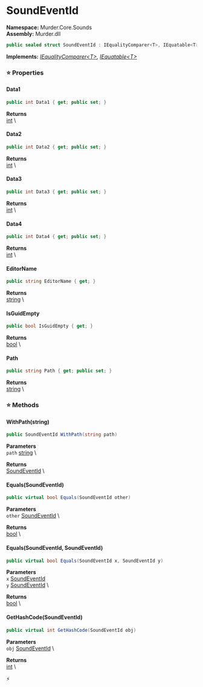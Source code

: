 # SoundEventId

**Namespace:** Murder.Core.Sounds \
**Assembly:** Murder.dll

```csharp
public sealed struct SoundEventId : IEqualityComparer<T>, IEquatable<T>
```

**Implements:** _[IEqualityComparer\<T\>](https://learn.microsoft.com/en-us/dotnet/api/System.Collections.Generic.IEqualityComparer-1?view=net-7.0), [IEquatable\<T\>](https://learn.microsoft.com/en-us/dotnet/api/System.IEquatable-1?view=net-7.0)_

### ⭐ Properties
#### Data1
```csharp
public int Data1 { get; public set; }
```

**Returns** \
[int](https://learn.microsoft.com/en-us/dotnet/api/System.Int32?view=net-7.0) \
#### Data2
```csharp
public int Data2 { get; public set; }
```

**Returns** \
[int](https://learn.microsoft.com/en-us/dotnet/api/System.Int32?view=net-7.0) \
#### Data3
```csharp
public int Data3 { get; public set; }
```

**Returns** \
[int](https://learn.microsoft.com/en-us/dotnet/api/System.Int32?view=net-7.0) \
#### Data4
```csharp
public int Data4 { get; public set; }
```

**Returns** \
[int](https://learn.microsoft.com/en-us/dotnet/api/System.Int32?view=net-7.0) \
#### EditorName
```csharp
public string EditorName { get; }
```

**Returns** \
[string](https://learn.microsoft.com/en-us/dotnet/api/System.String?view=net-7.0) \
#### IsGuidEmpty
```csharp
public bool IsGuidEmpty { get; }
```

**Returns** \
[bool](https://learn.microsoft.com/en-us/dotnet/api/System.Boolean?view=net-7.0) \
#### Path
```csharp
public string Path { get; public set; }
```

**Returns** \
[string](https://learn.microsoft.com/en-us/dotnet/api/System.String?view=net-7.0) \
### ⭐ Methods
#### WithPath(string)
```csharp
public SoundEventId WithPath(string path)
```

**Parameters** \
`path` [string](https://learn.microsoft.com/en-us/dotnet/api/System.String?view=net-7.0) \

**Returns** \
[SoundEventId](../../../Murder/Core/Sounds/SoundEventId.html) \

#### Equals(SoundEventId)
```csharp
public virtual bool Equals(SoundEventId other)
```

**Parameters** \
`other` [SoundEventId](../../../Murder/Core/Sounds/SoundEventId.html) \

**Returns** \
[bool](https://learn.microsoft.com/en-us/dotnet/api/System.Boolean?view=net-7.0) \

#### Equals(SoundEventId, SoundEventId)
```csharp
public virtual bool Equals(SoundEventId x, SoundEventId y)
```

**Parameters** \
`x` [SoundEventId](../../../Murder/Core/Sounds/SoundEventId.html) \
`y` [SoundEventId](../../../Murder/Core/Sounds/SoundEventId.html) \

**Returns** \
[bool](https://learn.microsoft.com/en-us/dotnet/api/System.Boolean?view=net-7.0) \

#### GetHashCode(SoundEventId)
```csharp
public virtual int GetHashCode(SoundEventId obj)
```

**Parameters** \
`obj` [SoundEventId](../../../Murder/Core/Sounds/SoundEventId.html) \

**Returns** \
[int](https://learn.microsoft.com/en-us/dotnet/api/System.Int32?view=net-7.0) \



⚡